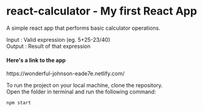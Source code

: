 # react-calculator - My first React App
A simple react app that performs basic calculator operations.

Input : Valid expression (eg. 5+25-23/40)<br> 
Output : Result of that expression

<h4>Here's a link to the app </h4>
https://wonderful-johnson-eade7e.netlify.com/

To run the project on your local machine, clone the repository. <br>
Open the folder in terminal and run the following command:<br>

<code>npm start</code>
